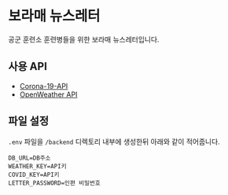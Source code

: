 # 보라매 뉴스레터

공군 훈련소 훈련병들을 위한 보라매 뉴스레터입니다.

## 사용 API

- [Corona-19-API](https://api.corona-19.kr/)
- [OpenWeather API](https://openweathermap.org/api)


## 파일 설정
```.env``` 파일을 ```/backend``` 디렉토리 내부에 생성한뒤 아래와 같이 적어줍니다.

```
DB_URL=DB주소
WEATHER_KEY=API키
COVID_KEY=API키
LETTER_PASSWORD=인편 비밀번호
```
